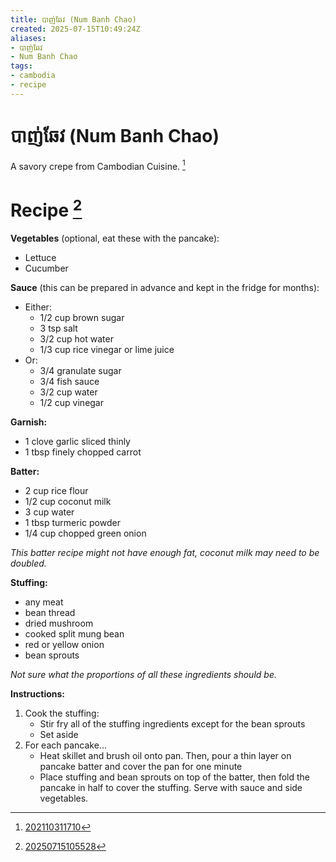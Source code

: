 ```yaml
---
title: បាញ់ឆែវ (Num Banh Chao)
created: 2025-07-15T10:49:24Z
aliases:
- បាញ់ឆែវ
- Num Banh Chao
tags:
- cambodia
- recipe
---
```


# បាញ់ឆែវ (Num Banh Chao)

A savory crepe from Cambodian Cuisine. [^1]

# Recipe [^2]

**Vegetables** (optional, eat these with the pancake):
* Lettuce
* Cucumber

**Sauce** (this can be prepared in advance and kept in the fridge for months):
* Either:
	* 1/2 cup brown sugar
	* 3 tsp salt
	* 3/2 cup hot water
	* 1/3 cup rice vinegar or lime juice
* Or:
	* 3/4 granulate sugar
	* 3/4 fish sauce
	* 3/2 cup water
	* 1/2 cup vinegar

**Garnish:**
* 1 clove garlic sliced thinly
* 1 tbsp finely chopped carrot

**Batter:**
* 2 cup rice flour
* 1/2 cup coconut milk
* 3 cup water
* 1 tbsp turmeric powder
* 1/4 cup chopped green onion

_This batter recipe might not have enough fat, coconut milk may need to be doubled._

**Stuffing:**
* any meat
* bean thread
* dried mushroom
* cooked split mung bean
* red or yellow onion
* bean sprouts

_Not sure what the proportions of all these ingredients should be._

**Instructions:**
1. Cook the stuffing:
	- Stir fry all of the stuffing ingredients except for the bean sprouts
	- Set aside
2. For each pancake...
	- Heat skillet and brush oil onto pan. Then, pour a thin layer on pancake batter and cover the pan for one minute
	- Place stuffing and bean sprouts on top of the batter, then fold the pancake in half to cover the stuffing.
Serve with sauce and side vegetables.

[^1]: [202110311710](../entries/202110311710.md)
[^2]: [20250715105528](../entries/20250715105528.md)
